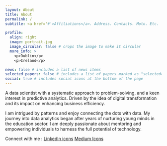 ```yaml
---
layout: About
title: About
permalink: /
subtitle: <a href='#'>Affiliations</a>. Address. Contacts. Moto. Etc.

profile:
  align: right
  image: portrait.jpg
  image_circular: false # crops the image to make it circular
  more_info: >
    <p>Dublin</p>
    <p>Ireland</p>

news: false # includes a list of news items
selected_papers: false # includes a list of papers marked as "selected={true}"
social: true # includes social icons at the bottom of the page
---
```


 A data scientist with a systematic approach to problem-solving, and a keen interest in predictive analytics. Driven by the idea of digital transformation and its impact on enhancing business efficiency.

I am intrigued by patterns and enjoy connecting the dots with data. My journey into data analytics began after years of nurturing young minds in the education sector. I am deeply passionate about mentoring and empowering individuals to harness the full potential of technology. 

Connect with me : [LinkedIn icons](https://www.linkedin.com/in/priscaogu/) [Medium Icons](https://medium.com/@chidimma-p-ogu)